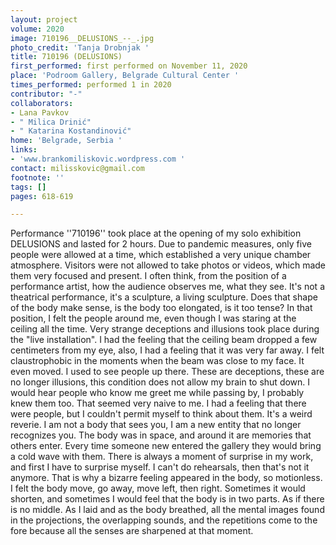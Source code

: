 ```yaml
---
layout: project
volume: 2020
image: 710196__DELUSIONS_--_.jpg
photo_credit: 'Tanja Drobnjak '
title: 710196 (DELUSIONS)
first_performed: first performed on November 11, 2020
place: 'Podroom Gallery, Belgrade Cultural Center '
times_performed: performed 1 in 2020
contributor: "-"
collaborators:
- Lana Pavkov
- " Milica Drinić"
- " Katarina Kostandinović"
home: 'Belgrade, Serbia '
links:
- 'www.brankomiliskovic.wordpress.com '
contact: milisskovic@gmail.com
footnote: ''
tags: []
pages: 618-619

---
```


Performance ''710196'' took place at the opening of my solo exhibition DELUSIONS and lasted for 2 hours. Due to pandemic measures, only five people were allowed at a time, which established a very unique chamber atmosphere. Visitors were not allowed to take photos or videos, which made them very focused and present. 
I often think, from the position of a performance artist, how the audience observes me, what they see. It's not a theatrical performance, it's a sculpture, a living sculpture. Does that shape of the body make sense, is the body too elongated, is it too tense? In that position, I felt the people around me, even though I was staring at the ceiling all the time. Very strange deceptions and illusions took place during the "live installation". I had the feeling that the ceiling beam dropped a few centimeters from my eye, also, I had a feeling that it was very far away. I felt claustrophobic in the moments when the beam was close to my face. It even moved. I used to see people up there. These are deceptions, these are no longer illusions, this condition does not allow my brain to shut down. I would hear people who know me greet me while passing by, I probably knew them too. That seemed very naive to me. I had a feeling that there were people, but I couldn't permit myself to think about them. It's a weird reverie. I am not a body that sees you, I am a new entity that no longer recognizes you. The body was in space, and around it are memories that others enter. Every time someone new entered the gallery they would bring a cold wave with them.
There is always a moment of surprise in my work, and first I have to surprise myself. I can't do rehearsals, then that's not it anymore. That is why a bizarre feeling appeared in the body, so motionless. I felt the body move, go away, move left, then right. Sometimes it would shorten, and sometimes I would feel that the body is in two parts. As if there is no middle. As I laid and as the body breathed, all the mental images found in the projections, the overlapping sounds, and the repetitions come to the fore because all the senses are sharpened at that moment.

